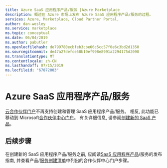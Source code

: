```yaml
---
title: Azure SaaS 应用程序产品/服务 |Azure Marketplace
description: 概述在 Azure 市场上发布 Azure SaaS 应用程序产品/服务的过程。
services: Azure, Marketplace, Cloud Partner Portal,
author: dan-wesley
ms.service: marketplace
ms.topic: conceptual
ms.date: 06/04/2019
ms.author: pabutler
ms.openlocfilehash: de799780ecbfeb3cbe66c5cc57f0e6c3bd2d1350
ms.sourcegitcommit: de47a27defce58b10ef998e8991a2294175d2098
ms.translationtype: MT
ms.contentlocale: zh-CN
ms.lasthandoff: 07/15/2019
ms.locfileid: "67872003"
---
```

# <a name="azure-saas-application-offer"></a>Azure SaaS 应用程序产品/服务

[云合作伙伴门户](https://cloudpartner.azure.com/)不再支持创建和管理 SaaS 应用程序产品/服务。  相反, 此功能已移动到 Microsoft[合作伙伴中心门户](https://partner.microsoft.com/pcv/)。  有关详细信息, 请参阅[创建新的 SaaS 产品](../../partner-center-portal/create-new-saas-offer.md)。 


## <a name="next-steps"></a>后续步骤

在创建新的 SaaS 应用程序产品/服务之前, 应阅读[SaaS 应用程序产品](../../marketplace-saas-applications-technical-publishing-guide.md)/服务的发布指南, 并查看产品/[服务创建清单](../../partner-center-portal/offer-creation-checklist.md)中列出的合作伙伴中心门户步骤。 
